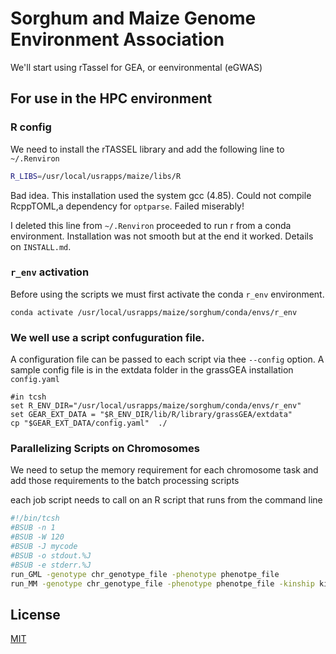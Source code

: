 # Sorghum and Maize Genome Environment Association

We'll start using rTassel for GEA, or eenvironmental (eGWAS)

## For use in the HPC environment

### R config

We need to install the rTASSEL library and add the following line to
`~/.Renviron`

```bash
R_LIBS=/usr/local/usrapps/maize/libs/R
```
Bad idea. This installation used the system gcc (4.85). Could not compile  RcppTOML,a dependency for `optparse`.
Failed miserably!

I deleted this line from `~/.Renviron` proceeded to run r from a conda environment.
Installation was not smooth but at the end it worked.
Details on `INSTALL.md`.

### `r_env` activation

Before using the scripts we must first activate the conda `r_env` environment.

```
conda activate /usr/local/usrapps/maize/sorghum/conda/envs/r_env
```

### We well use a script confuguration file.

A configuration file can be passed to each script via thee `--config` option.
A sample config file is in the extdata folder in the grassGEA installation `config.yaml` 

```{bash}
#in tcsh
set R_ENV_DIR="/usr/local/usrapps/maize/sorghum/conda/envs/r_env"
set GEAR_EXT_DATA = "$R_ENV_DIR/lib/R/library/grassGEA/extdata"
cp "$GEAR_EXT_DATA/config.yaml"  ./
```

### Parallelizing Scripts on Chromosomes

We need to setup the memory requirement for each chromosome task
and add those requirements to the batch processing scripts

each  job script needs to call on an R script that runs from the command line

```bash
#!/bin/tcsh
#BSUB -n 1
#BSUB -W 120
#BSUB -J mycode
#BSUB -o stdout.%J
#BSUB -e stderr.%J
run_GML -genotype chr_genotype_file -phenotype phenotpe_file
run_MM -genotype chr_genotype_file -phenotype phenotpe_file -kinship kinship_file
```

## License
[MIT](https://choosealicense.com/licenses/mit/)
